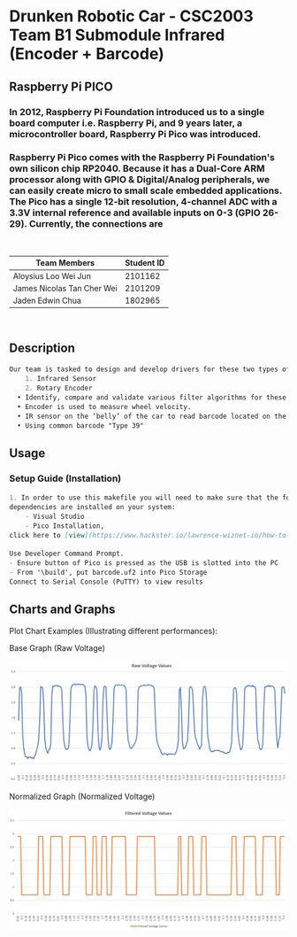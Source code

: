 # Drunken Robotic Car - CSC2003 Team B1 Submodule Infrared (Encoder + Barcode)


## Raspberry Pi PICO
### In 2012, Raspberry Pi Foundation introduced us to a single board computer i.e. Raspberry Pi, and 9 years later, a microcontroller board, Raspberry Pi Pico was introduced. 
### Raspberry Pi Pico comes with the Raspberry Pi Foundation's own silicon chip RP2040. Because it has a Dual-Core ARM processor along with GPIO & Digital/Analog peripherals, we can easily create micro to small scale embedded applications. The Pico has a single 12-bit resolution, 4-channel ADC with a 3.3V internal reference and available inputs on 0-3 (GPIO 26-29). Currently, the connections are 

<br>

|  Team Members                 | Student ID    |
|-------------------------------|---------------|
|  Aloysius Loo Wei Jun         | 2101162       |
|  James Nicolas Tan Cher Wei   | 2101209       |
|  Jaden Edwin Chua             | 1802965       |

<br>

## Description
```md
Our team is tasked to design and develop drivers for these two types of IR sensors. 
    1. Infrared Sensor
    2. Rotary Encoder
  • Identify, compare and validate various filter algorithms for these sensors.
  • Encoder is used to measure wheel velocity.
  • IR sensor on the ‘belly’ of the car to read barcode located on the floor.
  • Using common barcode "Type 39"
```

## Usage
### Setup Guide (Installation)
```md
1. In order to use this makefile you will need to make sure that the following
dependencies are installed on your system:
    - Visual Studio
    - Pico Installation, 
click here to [view](https://www.hackster.io/lawrence-wiznet-io/how-to-setup-raspberry-pi-pico-c-c-sdk-in-window10-f2b816)

Use Developer Command Prompt.
- Ensure button of Pico is pressed as the USB is slotted into the PC
- From '\build', put barcode.uf2 into Pico Storage
Connect to Serial Console (PuTTY) to view results
```
## Charts and Graphs

Plot Chart Examples (Illustrating different performances):

Base Graph (Raw Voltage)

<img src="\Infrared\Images\Voltage1.png">

Normalized Graph (Normalized Voltage)

<img src="\Infrared\Images\voltage2.png">

